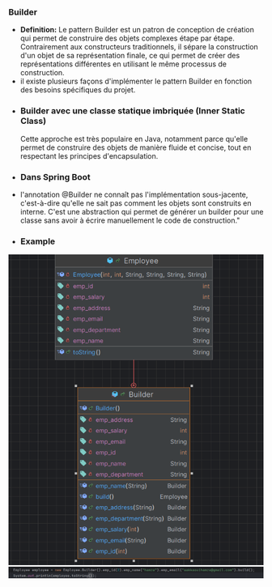 ### Builder ###
- **Definition:**
  Le pattern Builder est un patron de conception de création qui permet de construire des objets complexes étape par étape. Contrairement aux constructeurs traditionnels, il sépare la construction d'un objet de sa représentation finale, ce qui permet de créer des représentations différentes en utilisant le même processus de construction.
- il existe plusieurs façons d'implémenter le pattern Builder en fonction des besoins spécifiques du projet.
- ### Builder avec une classe statique imbriquée (Inner Static Class) ###
     Cette approche est très populaire en Java, notamment parce qu'elle permet de construire des objets de manière fluide et concise, tout en respectant les principes d'encapsulation.
- ### Dans Spring Boot ###
- l'annotation @Builder ne connaît pas l'implémentation sous-jacente, c'est-à-dire qu'elle ne sait pas comment les objets sont construits en interne. C'est une abstraction qui permet de générer un builder pour une classe sans avoir à écrire manuellement le code de construction."
- ### Example ###
![img.png](img.png)
![img_1.png](img_1.png)